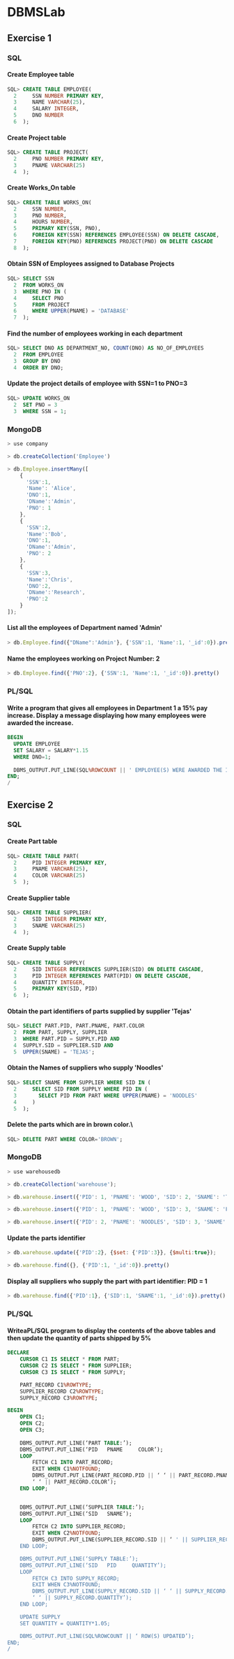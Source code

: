 # DBMSLab

## Exercise 1

### SQL

#### Create Employee table

```sql
SQL> CREATE TABLE EMPLOYEE(
  2  	SSN NUMBER PRIMARY KEY,
  3  	NAME VARCHAR(25),
  4  	SALARY INTEGER,
  5  	DNO NUMBER 
  6  );
```

#### Create Project table

```sql
SQL> CREATE TABLE PROJECT(
  2  	PNO NUMBER PRIMARY KEY,
  3  	PNAME VARCHAR(25)
  4  );
```

#### Create Works_On table

```sql
SQL> CREATE TABLE WORKS_ON(
  2  	SSN NUMBER,
  3  	PNO NUMBER,
  4  	HOURS NUMBER,
  5  	PRIMARY KEY(SSN, PNO),
  6  	FOREIGN KEY(SSN) REFERENCES EMPLOYEE(SSN) ON DELETE CASCADE,
  7  	FOREIGN KEY(PNO) REFERENCES PROJECT(PNO) ON DELETE CASCADE
  8  );
```

#### Obtain SSN of Employees assigned to Database Projects

```sql
SQL> SELECT SSN 
  2  FROM WORKS_ON
  3  WHERE PNO IN (
  4  	SELECT PNO 
  5  	FROM PROJECT
  6  	WHERE UPPER(PNAME) = 'DATABASE'
  7  );
```

#### Find the number of employees working in each department

```sql
SQL> SELECT DNO AS DEPARTMENT_NO, COUNT(DNO) AS NO_OF_EMPLOYEES
  2  FROM EMPLOYEE
  3  GROUP BY DNO
  4  ORDER BY DNO;
```

#### Update the project details of employee with SSN=1 to PNO=3

```sql
SQL> UPDATE WORKS_ON
  2  SET PNO = 3
  3  WHERE SSN = 1;
```

### MongoDB
```js
> use company

> db.createCollection('Employee')

> db.Employee.insertMany([
    {
      'SSN':1, 
      'Name': 'Alice', 
      'DNO':1, 
      'DName':'Admin', 
      'PNO': 1
    }, 
    {
      'SSN':2, 
      'Name':'Bob', 
      'DNO':1, 
      'DName':'Admin', 
      'PNO': 2
    }, 
    {
      'SSN':3, 
      'Name':'Chris', 
      'DNO':2, 
      'DName':'Research', 
      'PNO':2
    }
]);
```

#### List all the employees of Department named 'Admin'

```js
> db.Employee.find({"DName":'Admin'}, {'SSN':1, 'Name':1, '_id':0}).pretty()
```

#### Name the employees working on Project Number: 2

```js
> db.Employee.find({'PNO':2}, {'SSN':1, 'Name':1, '_id':0}).pretty()
```

### PL/SQL

#### Write a program that gives all employees in Department 1 a 15% pay increase. Display a message displaying how many employees were awarded the increase.

```sql
BEGIN
  UPDATE EMPLOYEE
  SET SALARY = SALARY*1.15
  WHERE DNO=1;
  
  DBMS_OUTPUT.PUT_LINE(SQL%ROWCOUNT || ' EMPLOYEE(S) WERE AWARDED THE INCREASE');
END;
/
```


## Exercise 2

### SQL

#### Create Part table

```sql
SQL> CREATE TABLE PART(
  2  	PID INTEGER PRIMARY KEY,
  3  	PNAME VARCHAR(25),
  4  	COLOR VARCHAR(25)
  5  );
```

#### Create Supplier table

```sql
SQL> CREATE TABLE SUPPLIER(
  2  	SID INTEGER PRIMARY KEY,
  3  	SNAME VARCHAR(25)
  4  );
```

#### Create Supply table

```sql
SQL> CREATE TABLE SUPPLY(                    
  2  	SID INTEGER REFERENCES SUPPLIER(SID) ON DELETE CASCADE,
  3  	PID INTEGER REFERENCES PART(PID) ON DELETE CASCADE,
  4  	QUANTITY INTEGER,
  5  	PRIMARY KEY(SID, PID)
  6  );
```
  
#### Obtain the part identifiers of parts supplied by supplier 'Tejas'

```sql
SQL> SELECT PART.PID, PART.PNAME, PART.COLOR
  2  FROM PART, SUPPLY, SUPPLIER
  3  WHERE PART.PID = SUPPLY.PID AND 
  4  SUPPLY.SID = SUPPLIER.SID AND
  5  UPPER(SNAME) = 'TEJAS';
```
  
#### Obtain the Names of suppliers who supply 'Noodles'

```sql
SQL> SELECT SNAME FROM SUPPLIER WHERE SID IN (
  2  	SELECT SID FROM SUPPLY WHERE PID IN (
  3  	  SELECT PID FROM PART WHERE UPPER(PNAME) = 'NOODLES'
  4  	)
  5  );
```

#### Delete the parts which are in brown color.\

```sql
SQL> DELETE PART WHERE COLOR='BROWN';
```

### MongoDB

```js
> use warehousedb

> db.createCollection('warehouse');

> db.warehouse.insert({'PID': 1, 'PNAME': 'WOOD', 'SID': 2, 'SNAME': 'TANU'})

> db.warehouse.insert({'PID': 1, 'PNAME': 'WOOD', 'SID': 3, 'SNAME': 'PINKY'})

> db.warehouse.insert({'PID': 2, 'PNAME': 'NOODLES', 'SID': 3, 'SNAME': 'PINKY'})
```

#### Update the parts identifier

```js
> db.warehouse.update({'PID':2}, {$set: {'PID':3}}, {$multi:true});

> db.warehouse.find({}, {'PID':1, '_id':0}).pretty()
```

#### Display all suppliers who supply the part with part identifier: PID = 1

```js
> db.warehouse.find({'PID':1}, {'SID':1, 'SNAME':1, '_id':0}).pretty()
```

### PL/SQL

#### WriteaPL/SQL program to display the contents of the above tables and then update the quantity of parts shipped by 5%

```sql
DECLARE
	CURSOR C1 IS SELECT * FROM PART;
	CURSOR C2 IS SELECT * FROM SUPPLIER;
	CURSOR C3 IS SELECT * FROM SUPPLY;

	PART_RECORD C1%ROWTYPE;
	SUPPLIER_RECORD C2%ROWTYPE;
	SUPPLY_RECORD C3%ROWTYPE;

BEGIN
	OPEN C1;
	OPEN C2;
	OPEN C3;
	
	DBMS_OUTPUT.PUT_LINE(‘PART TABLE:’);
	DBMS_OUTPUT.PUT_LINE(‘PID   PNAME     COLOR’);
	LOOP
		FETCH C1 INTO PART_RECORD;
		EXIT WHEN C1%NOTFOUND;
		DBMS_OUTPUT.PUT_LINE(PART_RECORD.PID || ‘ ‘ || PART_RECORD.PNAME ||
		‘ ‘ || PART_RECORD.COLOR’);
	END LOOP;


	DBMS_OUTPUT.PUT_LINE(‘SUPPLIER TABLE:’);
	DBMS_OUTPUT.PUT_LINE(‘SID   SNAME’);
	LOOP
		FETCH C2 INTO SUPPLIER_RECORD;
		EXIT WHEN C2%NOTFOUND;
		DBMS_OUTPUT.PUT_LINE(SUPPLIER_RECORD.SID || ‘ ' || SUPPLIER_RECORD.SNAME’);
	END LOOP;

	DBMS_OUTPUT.PUT_LINE(‘SUPPLY TABLE:’);
	DBMS_OUTPUT.PUT_LINE(‘SID   PID     QUANTITY’);
	LOOP
		FETCH C3 INTO SUPPLY_RECORD;
		EXIT WHEN C3%NOTFOUND;
		DBMS_OUTPUT.PUT_LINE(SUPPLY_RECORD.SID || ‘ ‘ || SUPPLY_RECORD.PID || 
		‘ ‘ || SUPPLY_RECORD.QUANTITY’);
	END LOOP;

	UPDATE SUPPLY
	SET QUANTITY = QUANTITY*1.05;

	DBMS_OUTPUT.PUT_LINE(SQL%ROWCOUNT || ‘ ROW(S) UPDATED’);
END;
/
```
